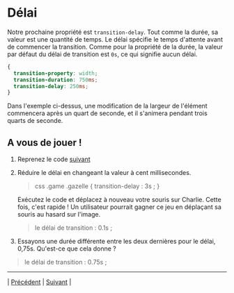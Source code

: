 # Délai

Notre prochaine propriété est `transition-delay`. Tout comme la durée, sa valeur est une quantité de temps. Le délai spécifie le temps d'attente avant de commencer la transition. Comme pour la propriété de la durée, la valeur par défaut du délai de transition est `0s`, ce qui signifie aucun délai.

```css
{
  transition-property: width;
  transition-duration: 750ms;
  transition-delay: 250ms;
}
```

Dans l'exemple ci-dessus, une modification de la largeur de l'élément commencera après un quart de seconde, et il s'animera pendant trois quarts de seconde.

## A vous de jouer !

1. Reprenez le code [suivant](./exercices-versions/v0-14-2/)

  
2. Réduire le délai en changeant la valeur à cent millisecondes.
    > css .game .gazelle { transition-delay : 3s ; }

    Exécutez le code et déplacez à nouveau votre souris sur Charlie. Cette fois, c'est rapide ! Un utilisateur pourrait gagner ce jeu en déplaçant sa souris au hasard sur l'image.

    > le délai de transition : 0.1s ;

3. Essayons une durée différente entre les deux dernières pour le délai, 0,75s. Qu'est-ce que cela donne ?

> le délai de transition : 0.75s ;

___
| [Précédent](./1-durée.md)       | [Suivant](./3-chronometrage.md)  |
